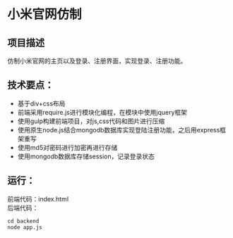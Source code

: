 # 小米官网仿制
## 项目描述
仿制小米官网的主页以及登录、注册界面，实现登录、注册功能。
## 技术要点：
+ 基于div+css布局
+ 前端采用require.js进行模块化编程，在模块中使用jquery框架
+ 使用gulp构建前端项目，对js,css代码和图片进行压缩
+ 使用原生node.js结合mongodb数据库实现登陆注册功能，之后用express框架重写
+ 使用md5对密码进行加密再进行存储
+ 使用mongodb数据库存储session，记录登录状态
## 运行：
前端代码：index.html  
后端代码： 
```
cd backend
node app.js
```

